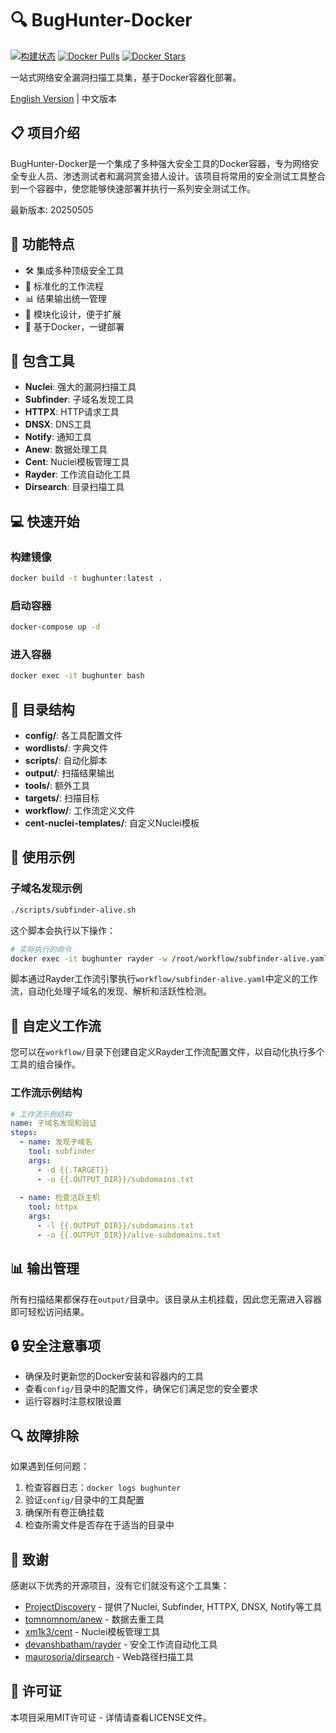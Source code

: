 # 🔍 BugHunter-Docker 

[![构建状态](https://github.com/b1ank1108/BugHunter-Docker/actions/workflows/docker-build.yml/badge.svg)](https://github.com/b1ank1108/BugHunter-Docker/actions/workflows/docker-build.yml)
[![Docker Pulls](https://img.shields.io/docker/pulls/b1ank1108/bughunter)](https://hub.docker.com/r/b1ank1108/bughunter)
[![Docker Stars](https://img.shields.io/docker/stars/b1ank1108/bughunter)](https://hub.docker.com/r/b1ank1108/bughunter)

一站式网络安全漏洞扫描工具集，基于Docker容器化部署。

[English Version](README_EN.md) | 中文版本

## 📋 项目介绍

BugHunter-Docker是一个集成了多种强大安全工具的Docker容器，专为网络安全专业人员、渗透测试者和漏洞赏金猎人设计。该项目将常用的安全测试工具整合到一个容器中，使您能够快速部署并执行一系列安全测试工作。

最新版本: 20250505

## 🚀 功能特点

- 🛠️ 集成多种顶级安全工具
- 🔄 标准化的工作流程
- 📊 结果输出统一管理
- 🧩 模块化设计，便于扩展
- 🐳 基于Docker，一键部署

## 🔧 包含工具

- **Nuclei**: 强大的漏洞扫描工具
- **Subfinder**: 子域名发现工具
- **HTTPX**: HTTP请求工具
- **DNSX**: DNS工具
- **Notify**: 通知工具
- **Anew**: 数据处理工具
- **Cent**: Nuclei模板管理工具
- **Rayder**: 工作流自动化工具
- **Dirsearch**: 目录扫描工具

## 💻 快速开始

### 构建镜像

```bash
docker build -t bughunter:latest .
```

### 启动容器

```bash
docker-compose up -d
```

### 进入容器

```bash
docker exec -it bughunter bash
```

## 📂 目录结构

- **config/**: 各工具配置文件
- **wordlists/**: 字典文件
- **scripts/**: 自动化脚本
- **output/**: 扫描结果输出
- **tools/**: 额外工具
- **targets/**: 扫描目标
- **workflow/**: 工作流定义文件
- **cent-nuclei-templates/**: 自定义Nuclei模板

## 📝 使用示例

### 子域名发现示例

```bash
./scripts/subfinder-alive.sh
```

这个脚本会执行以下操作：
```bash
# 实际执行的命令
docker exec -it bughunter rayder -w /root/workflow/subfinder-alive.yaml
```

脚本通过Rayder工作流引擎执行`workflow/subfinder-alive.yaml`中定义的工作流，自动化处理子域名的发现、解析和活跃性检测。

## 🔄 自定义工作流

您可以在`workflow/`目录下创建自定义Rayder工作流配置文件，以自动化执行多个工具的组合操作。

### 工作流示例结构

```yaml
# 工作流示例结构
name: 子域名发现和验证
steps:
  - name: 发现子域名
    tool: subfinder
    args:
      - -d {{.TARGET}}
      - -o {{.OUTPUT_DIR}}/subdomains.txt
  
  - name: 检查活跃主机
    tool: httpx
    args:
      - -l {{.OUTPUT_DIR}}/subdomains.txt
      - -o {{.OUTPUT_DIR}}/alive-subdomains.txt
```

## 📊 输出管理

所有扫描结果都保存在`output/`目录中。该目录从主机挂载，因此您无需进入容器即可轻松访问结果。

## 🔒 安全注意事项

- 确保及时更新您的Docker安装和容器内的工具
- 查看`config/`目录中的配置文件，确保它们满足您的安全要求
- 运行容器时注意权限设置

## 🔍 故障排除

如果遇到任何问题：

1. 检查容器日志：`docker logs bughunter`
2. 验证`config/`目录中的工具配置
3. 确保所有卷正确挂载
4. 检查所需文件是否存在于适当的目录中

## 🙏 致谢

感谢以下优秀的开源项目，没有它们就没有这个工具集：

- [ProjectDiscovery](https://github.com/projectdiscovery) - 提供了Nuclei, Subfinder, HTTPX, DNSX, Notify等工具
- [tomnomnom/anew](https://github.com/tomnomnom/anew) - 数据去重工具
- [xm1k3/cent](https://github.com/xm1k3/cent) - Nuclei模板管理工具
- [devanshbatham/rayder](https://github.com/devanshbatham/rayder) - 安全工作流自动化工具
- [maurosoria/dirsearch](https://github.com/maurosoria/dirsearch) - Web路径扫描工具

## 📄 许可证

本项目采用MIT许可证 - 详情请查看LICENSE文件。 